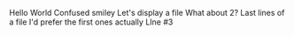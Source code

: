 Hello World
Confused smiley
Let's display a file
What about 2?
Last lines of a file
I'd prefer the first ones actually
LIne #3
